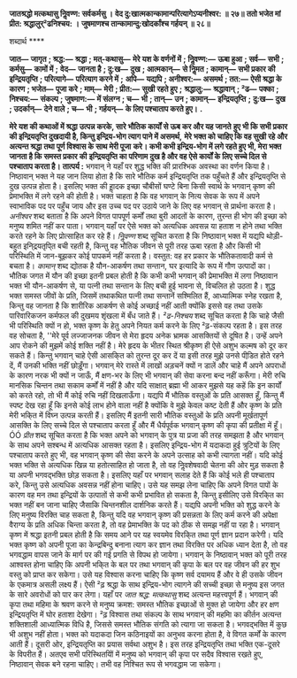 **जातश्रद्धो मत्कथासु निॢवण्ण: सर्वकर्मसु ।** **वेद दु:खात्मकान्कामान्परित्यागेऽप्यनीश्वर: ॥ २७॥** **ततो भजेत मां प्रीत: श्रद्धालुर्²ढनिश्चय: ।** **जुषमाणश्च तान्कामान्दु:खोदर्कांश्च गर्हयन् ॥ २८॥** 

शब्दार्थ **** 

**जात—** **जागृत** **; श्रद्ध:—** **श्रद्धा** **; मत्-कथासु—** **मेरे यश के वर्णनों में** **; निॢवण्ण:—** **ऊबा हुआ** **; सर्व—** **सभी** **; कर्मसु—** **कामों में** **;** **वेद—** **जानता है** **; दु:ख—** **दुख** **; आत्मकान्—** **से निॢमत** **; कामान्—** **सभी प्रकार की इन्द्रियतृप्ति** **; परित्यागे—** **परित्याग करने में** **;** **अपि—** **यद्यपि** **; अनीश्वर:—** **असमर्थ** **; तत:—** **ऐसी श्रद्धा के कारण** **; भजेत—** **पूजा करे** **; माम्—** **मेरी** **; प्रीत:—** **सुखी रहते हुए** **;** **श्रद्धालु:—** **श्रद्धावान्** **; ²ढ—** **पक्का** **; निश्चय:—** **संकल्प** **; जुषमाण:—** **में संलग्न** **; च—** **भी** **; तान्—** **उन** **; कामान्—** **इन्द्रियतृप्ति** **;** **दु:ख—** **दुख** **; उदर्कान्—** **देने वाले** **; च—** **भी** **; गर्हयन्—** **के लिए पश्चाताप करते हुए।** **.** 

**मेरे यश की कथाओं में श्रद्धा उत्पन्न करके, सारे भौतिक कार्यों से ऊब कर और यह जानते** **हुए भी कि सभी प्रकार की इन्द्रियतृप्ति दुखदायी है, किन्तु इन्द्रिय-भोग त्याग पाने में असमर्थ,** **मेरे भक्त को चाहिए कि वह सुखी रहे और अत्यन्त श्रद्धा तथा पूर्ण विश्वास के साथ मेरी पूजा** **करे। कभी कभी इन्द्रिय-भोग में लगे रहते हुए भी, मेरा भक्त जानता है कि समस्त प्रकार की** **इन्द्रियतृप्ति का परिणाम दुख है और वह ऐसे कार्यों के लिए सच्चे दिल से पश्चाताप करता है।** **तात्पर्य :** भगवान् ने यहाँ पर शुद्ध भक्ति की प्रारश्भिक अवस्था का वर्णन किया है। निष्ठावान् भक्त ने यह जान लिया होता है कि सारे भौतिक कर्म इन्द्रियतृप्ति तक पहुँचते हैं और इन्द्रियतृप्ति से दुख उत्पन्न होता है। इसलिए भक्त की हाॢदक इच्छा चौबीसों घण्टे बिना किसी स्वार्थ के भगवान् कृष्ण की प्रेमाभक्ति में लगे रहने की होती है। भक्त चाहता है कि वह भगवान् के नित्य सेवक के रूप में अपने स्वाभाविक पद पर पहुँच जाय और इस उच्च पद पर उठाये जाने के लिए वह भगवान् से प्रार्थना करता है। *अनीश्वर* शब्द बताता है कि अपने विगत पापपूर्ण कर्मों तथा बुरी आदतों के कारण, तुरन्त ही भोग की इच्छा को मनुष्य शमित नहीं कर पाता। भगवान् यहाँ पर ऐसे भक्त को अत्यधिक अवसन्न या हताश न होने तथा भक्ति करते रहने के लिए प्रोत्साहित कर रहे हैं। *निॢवण्ण* शब्द सूचित करता है कि निष्ठावान् भक्त में यद्यपि थोड़ी-बहुत इनि्द्रयतृपि्त बची रहती है, किन्तु वह भौतिक जीवन से पूरी तरह ऊबा रहता है और किसी भी परिस्थिति में जान-बूझकर कोई पापकर्म नहीं करता है। वस्तुत: वह हर प्रकार के भौतिकतावादी कर्म से बचता है। *कामान्* शब्द द्योतक है यौन-आकर्षण तथा सन्तान, घर इत्यादि के रूप में गौण उत्पादों का। भौतिक जगत में यौन की इच्छा इतनी प्रबल होती है कि कभी कभी भगवान् की प्रेमाभक्ति में लगा निष्ठावान भक्त भी यौन-आकर्षण से, या पत्नी तथा सन्तान के लिए बची हुई भावना से, विचलित हो उठता है। शुद्ध भक्त समस्त जीवों के प्रति, जिसमें तथाकथित पत्नी तथा सन्तानें सश्मिलित हैं, आध्यात्मिक स्नेह रखता है, किन्तु वह जानता है कि शारीरिक आकर्षण से कोई अच्छाई नहीं आती क्योंकि इससे वह तथा उसके पारिवारिकजन कर्मफल की दुखमय शृंखला में बँध जाते हैं। *²ढ-निश्चय* शब्द सूचित करता है कि चाहे जैसी भी परिस्थिति क्यों न हो, भक्त कृष्ण के हेतु अपने नियत कर्म करने के लिए ²ढ़-संकल्प रहता है। इस तरह वह सोचता है, ''मेरे पूर्व लज्जाजनक जीवन से मेरा हृदय अनेक भ्रामक आसक्तियों से दूषित है। उन्हें अपने आप रोकने की मुझमें कोई शक्ति नहीं है। मेरे हृदय के भीतर स्थित श्रीकृष्ण ही ऐसे अशुभ कल्मष को दूर कर सकते हैं। किन्तु भगवान् चाहे ऐसी आसकि्त को तुरन्त दूर कर दें या इसी तरह मुझे उनसे पीडि़त होते रहने दें, मैं उनकी भक्ति नहीं छोड़ूँगा। भगवान् मेरे रास्ते में लाखों अड़चनें क्यों न डालें और चाहे मैं अपने अपराधों के कारण नरक भी क्यों न जाऊँ, मैं क्षण-भर के लिए भी भगवान् की सेवा करना बन्द नहीं करूँगा। मेरी रुचि मानसिक चिन्तन तथा सकाम कर्मों में नहीं है और यदि साक्षात् ब्रह्मा भी आकर मुझसे यह कहें कि इन कार्यों को करते रहो, तो भी मैं कोई रुचि नहीं दिखलाऊँगा। यद्यपि मैं भौतिक वस्तुओं के प्रति आसक्त हूँ, किन्तु मैं स्पष्ट देख रहा हूँ कि इनसे कोई लाभ होने वाला नहीं है क्योंकि वे मुझे केवल कष्ट देती हैं और कृष्ण के प्रति मेरी भकि्त में विघ्न उत्पन्न करती हैं। इसलिए मैं इतनी सारी भौतिक वस्तुओं के प्रति अपनी मूर्खतापूर्ण आसक्ति के लिए सच्चे दिल से पश्चाताप करता हूँ और मैं धैर्यपूर्वक भगवान् कृष्ण की कृपा की प्रतीक्षा में हूँ।ÓÓ *प्रीत* शब्द सूचित करता है कि भक्त अपने को भगवान् के पुत्र या प्रजा की तरह समझता है और भगवान् के साथ अपने सश्बन्ध में अत्यधिक आसक्त रहता है। इसलिए इन्द्रिय-भोग में यदाकदा हुई त्रुटियों के लिए पश्चाताप करते हुए भी, वह भगवान् कृष्ण की सेवा करने के अपने उत्साह को कभी त्यागता नहीं। यदि कोई भक्त भक्ति से अत्यधिक खिन्न या हतोत्साहित हो जाता है, तो वह निॢवशेषवादी चेतना की ओर मुड़ सकता है या अपनी भगवद्भक्ति छोड़ सकता है। इसलिए यहाँ पर भगवान् सलाह देते हैं कि कोई भले ही पश्चाताप करे, किन्तु उसे अत्यधिक अवसन्न नहीं होना चाहिए। उसे यह समझ लेना चाहिए कि अपने विगत पापों के कारण वह मन तथा इन्द्रियों के उत्पातों से कभी कभी प्रभावित हो सकता है, किन्तु इसीलिए उसे विरकि्त का भक्त नहीं बन जाना चाहिए जैसाकि चिन्तनशील दार्शनिक करते हैं। यद्यपि अपनी भक्ति को शुद्ध करने के लिए मनुष्य विरक्ति चाह सकता है, किन्तु यदि वह भगवान् कृष्ण की प्रसन्नता के लिए कर्म करने की अपेक्षा वैराग्य के प्रति अधिक चिन्ता करता है, तो वह प्रेमाभक्ति के पद को ठीक से समझ नहीं पा रहा है। भगवान् कृष्ण में श्रद्धा इतनी प्रबल होती है कि समय आने पर यह स्वयमेव विरकि्त तथा पूर्ण ज्ञान प्रदान करेगी। यदि भक्त कृष्ण को अपनी पूजा का केन्द्रबिन्दु बनाना त्याग कर ज्ञान तथा विरक्ति पर अधिक ध्यान देता है, तो वह भगवद्धाम वापस जाने के मार्ग पर की गई प्रगति से विपथ हो जायेगा। भगवान् के निष्ठावान् भक्त को पूरी तरह आश्वस्त होना चाहिए कि अपनी भकि्त के बल पर तथा भगवान् की कृपा के बल पर वह जीवन की हर शुभ वस्तु को प्राप्त कर सकेगा। उसे यह विश्वास करना चाहिए कि कृष्ण सर्व दयामय हैं और वे ही उसके जीवन के एकमात्र असली लक्ष्य हैं। ऐसी ²ढ़ श्रद्धा के साथ इन्द्रिय-भोग त्यागने की सच्ची इच्छा से मनुष्य इस जगत के सारे अवरोधों को पार कर लेगा। यहाँ पर *जात श्रद्ध: मत्कथासु* शब्द अत्यन्त महत्त्वपूर्ण हैं। भगवान् की कृपा तथा महिमा के श्रवण करने से मनुष्य क्रमश: समस्त भौतिक इच्छाओं से मुक्त हो जायेगा और हर क्षण इन्द्रियतृप्ति में घोर हताशा देखेगा। ²ढ़ विश्वास तथा संकल्प के साथ भगवान् की महमिा का कीर्तन अत्यन्त शक्तिशाली आध्यात्मिक विधि है, जिससे समस्त भौतिक संगति को त्यागा जा सकता है। भगवद्भक्ति में कुछ भी अशुभ नहीं होता। भक्त को यदाकदा जिन कठिनाइयों का अनुभव करना होता है, वे विगत कर्मों के कारण आती हैं। दूसरी ओर, इन्द्रियतृप्ति का प्रयास सर्वथा अशुभ है। इस तरह इन्द्रियतृप्ति तथा भक्ति एक-दूसरे के विपरीत हैं। अतएव सभी परिस्थितयिों में मनुष्य को भगवान् की कृपा पर सदैव विश्वास रखते हुए, निष्ठावान् सेवक बने रहना चाहिए। तभी वह निश्चित रूप से भगवद्धाम जा सकेगा।  